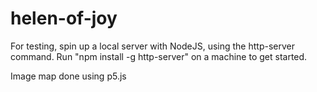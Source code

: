 # helen-of-joy

For testing, spin up a local server with NodeJS, using the http-server command. Run "npm install -g http-server" on a machine to get started.

Image map done using p5.js
